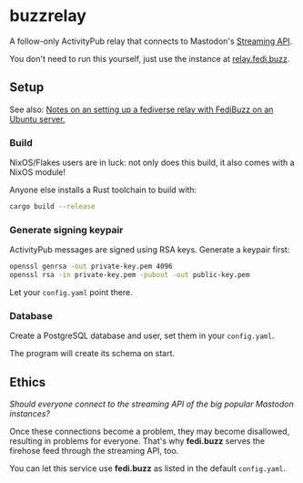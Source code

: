 # buzzrelay

A follow-only ActivityPub relay that connects to Mastodon's [Streaming
API](https://docs.joinmastodon.org/methods/streaming/#public).

You don't need to run this yourself, just use the instance at
[relay.fedi.buzz](https://relay.fedi.buzz/).

## Setup

See also: [Notes on an setting up a fediverse relay with FediBuzz on an Ubuntu server.](https://box464.com/posts/fediverse-relays/)

### Build

NixOS/Flakes users are in luck: not only does this build, it also
comes with a NixOS module!

Anyone else installs a Rust toolchain to build with:

```bash
cargo build --release
```

### Generate signing keypair

ActivityPub messages are signed using RSA keys. Generate a keypair
first:

```bash
openssl genrsa -out private-key.pem 4096
openssl rsa -in private-key.pem -pubout -out public-key.pem
```

Let your `config.yaml` point there.

### Database

Create a PostgreSQL database and user, set them in your `config.yaml`.

The program will create its schema on start.

## Ethics

*Should everyone connect to the streaming API of the big popular
Mastodon instances?*

Once these connections become a problem, they may become disallowed,
resulting in problems for everyone. That's why **fedi.buzz** serves
the firehose feed through the streaming API, too.

You can let this service use **fedi.buzz** as listed in the default
`config.yaml`.

